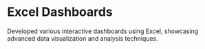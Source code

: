 # Excel Dashboards
Developed various interactive dashboards using Excel, showcasing advanced data visualization and analysis techniques.
